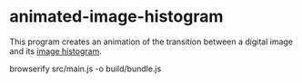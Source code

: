 # animated-image-histogram

This program creates an animation of the transition between a digital image and its [image histogram](https://en.wikipedia.org/wiki/Image_histogram).

browserify src/main.js -o build/bundle.js